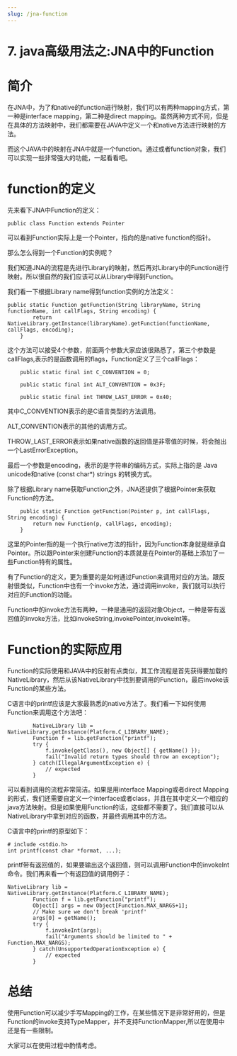 ```yaml
---
slug: /jna-function
---
```


# 7. java高级用法之:JNA中的Function



# 简介

在JNA中，为了和native的function进行映射，我们可以有两种mapping方式，第一种是interface mapping，第二种是direct mapping。虽然两种方式不同，但是在具体的方法映射中，我们都需要在JAVA中定义一个和native方法进行映射的方法。

而这个JAVA中的映射在JNA中就是一个function。通过或者function对象，我们可以实现一些非常强大的功能，一起看看吧。

# function的定义

先来看下JNA中Function的定义：

```
public class Function extends Pointer
```

可以看到Function实际上是一个Pointer，指向的是native function的指针。

那么怎么得到一个Function的实例呢？

我们知道JNA的流程是先进行Library的映射，然后再对Library中的Function进行映射。所以很自然的我们应该可以从Library中得到Function。

我们看一下根据Library name得到function实例的方法定义：

```
public static Function getFunction(String libraryName, String functionName, int callFlags, String encoding) {
        return NativeLibrary.getInstance(libraryName).getFunction(functionName, callFlags, encoding);
    }
```

这个方法可以接受4个参数，前面两个参数大家应该很熟悉了，第三个参数是callFlags,表示的是函数调用的flags，Function定义了三个callFlags：

```
    public static final int C_CONVENTION = 0;

    public static final int ALT_CONVENTION = 0x3F;

    public static final int THROW_LAST_ERROR = 0x40;
```

其中C_CONVENTION表示的是C语言类型的方法调用。

ALT_CONVENTION表示的其他的调用方式。

THROW_LAST_ERROR表示如果native函数的返回值是非零值的时候，将会抛出一个LastErrorException。

最后一个参数是encoding，表示的是字符串的编码方式，实际上指的是 Java unicode和native (const char*) strings 的转换方式。

除了根据Library name获取Function之外，JNA还提供了根据Pointer来获取Function的方法。

```
    public static Function getFunction(Pointer p, int callFlags, String encoding) {
        return new Function(p, callFlags, encoding);
    }
```

这里的Pointer指的是一个执行native方法的指针，因为Function本身就是继承自Pointer。所以跟Pointer来创建Function的本质就是在Pointer的基础上添加了一些Function特有的属性。

有了Function的定义，更为重要的是如何通过Function来调用对应的方法。跟反射很类似，Function中也有一个invoke方法，通过调用invoke，我们就可以执行对应的Function的功能。

Function中的invoke方法有两种，一种是通用的返回对象Object，一种是带有返回值的invoke方法，比如invokeString,invokePointer,invokeInt等。

# Function的实际应用

Function的实际使用和JAVA中的反射有点类似，其工作流程是首先获得要加载的NativeLibrary，然后从该NativeLibrary中找到要调用的Function，最后invoke该Function的某些方法。

C语言中的printf应该是大家最熟悉的native方法了。我们看一下如何使用Function来调用这个方法吧：

```
        NativeLibrary lib = NativeLibrary.getInstance(Platform.C_LIBRARY_NAME);
        Function f = lib.getFunction("printf");
        try {
            f.invoke(getClass(), new Object[] { getName() });
            fail("Invalid return types should throw an exception");
        } catch(IllegalArgumentException e) {
            // expected
        }
```

可以看到调用的流程非常简洁。如果是用interface Mapping或者direct Mapping的形式，我们还需要自定义一个interface或者class，并且在其中定义一个相应的java方法映射。但是如果使用Function的话，这些都不需要了。我们直接可以从NativeLibrary中拿到对应的函数，并最终调用其中的方法。

C语言中的printf的原型如下：

```
# include <stdio.h>
int printf(const char *format, ...);
```

printf带有返回值的，如果要输出这个返回值，则可以调用Function中的invokeInt命令。我们再来看一个有返回值的调用例子：

```
NativeLibrary lib = NativeLibrary.getInstance(Platform.C_LIBRARY_NAME);
        Function f = lib.getFunction("printf");
        Object[] args = new Object[Function.MAX_NARGS+1];
        // Make sure we don't break 'printf'
        args[0] = getName();
        try {
            f.invokeInt(args);
            fail("Arguments should be limited to " + Function.MAX_NARGS);
        } catch(UnsupportedOperationException e) {
            // expected
        }
```

# 总结

使用Function可以减少手写Mapping的工作，在某些情况下是非常好用的，但是Function的invoke支持TypeMapper，并不支持FunctionMapper,所以在使用中还是有一些限制。

大家可以在使用过程中酌情考虑。



